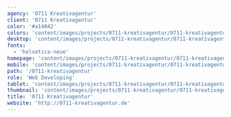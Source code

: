 ```yaml
---
agency: '0711 Kreativagentur'
client: '0711 Kreativagentur'
color: '#a14042'
colors: 'content/images/projects/0711-kreativagentur/0711-kreativagentur-colors.png'
desktop: 'content/images/projects/0711-kreativagentur/0711-kreativagentur-imac.png'
fonts:
  - 'helvetica-neue'
homepage: 'content/images/projects/0711-kreativagentur/0711-kreativagentur.png'
mobile: 'content/images/projects/0711-kreativagentur/0711-kreativagentur-iphone.png'
path: '/0711-kreativagentur'
role: 'Web Developing'
tablet: 'content/images/projects/0711-kreativagentur/0711-kreativagentur-ipad.png'
thumbnail: 'content/images/projects/0711-kreativagentur/0711-kreativagentur-thumbnail.png'
title: '0711 Kreativagentur'
website: 'http://0711-kreativagentur.de'
---
```

